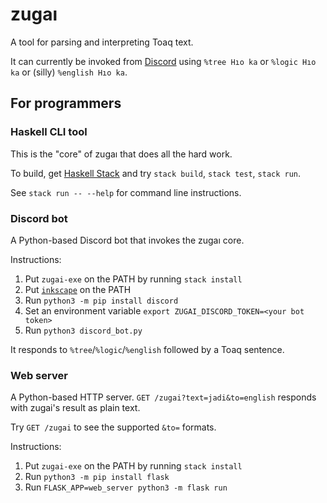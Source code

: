 # zugaı
A tool for parsing and interpreting Toaq text.

It can currently be invoked from [Discord](https://toaq.me/Discord) using `%tree Hıo ka` or `%logic Hıo ka` or (silly) `%english Hıo ka`.

## For programmers

### Haskell CLI tool
This is the "core" of zugaı that does all the hard work.

To build, get [Haskell Stack](https://docs.haskellstack.org/en/stable/README/) and try `stack build`, `stack test`, `stack run`.

See `stack run -- --help` for command line instructions.

### Discord bot

A Python-based Discord bot that invokes the zugaı core.

Instructions:
1. Put `zugai-exe` on the PATH by running `stack install`
2. Put [`inkscape`](https://inkscape.org/) on the PATH
3. Run `python3 -m pip install discord`
4. Set an environment variable `export ZUGAI_DISCORD_TOKEN=<your bot token>`
5. Run `python3 discord_bot.py`

It responds to `%tree`/`%logic`/`%english` followed by a Toaq sentence.

### Web server

A Python-based HTTP server. `GET /zugai?text=jadi&to=english` responds with zugai's result as plain text.

Try `GET /zugai` to see the supported `&to=` formats.

Instructions:
1. Put `zugai-exe` on the PATH by running `stack install`
2. Run `python3 -m pip install flask`
3. Run `FLASK_APP=web_server python3 -m flask run`

